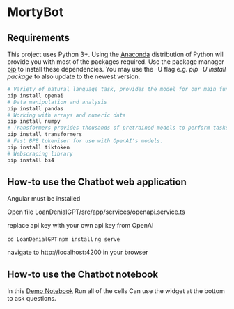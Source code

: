 # MortyBot

## Requirements

This project uses Python 3+. Using the [Anaconda](https://anaconda.org/anaconda/python) distribution of Python will provide you with most of the packages required.
Use the package manager [pip](https://pip.pypa.io/en/stable/) to install these dependencies. You may use the -U flag e.g. _pip -U install package_ to also update to the newest version.

```bash
# Variety of natural language task, provides the model for our main functionality.
pip install openai
# Data manipulation and analysis
pip install pandas
# Working with arrays and numeric data
pip install numpy
# Transformers provides thousands of pretrained models to perform tasks on different modalities such as text, vision, and audio.
pip install transformers
# Fast BPE tokeniser for use with OpenAI's models.
pip install tiktoken
# Webscraping library
pip install bs4 
```

## How-to use the Chatbot web application

Angular must be installed

Open file LoanDenialGPT/src/app/services/openapi.service.ts

replace api key with your own api key from OpenAI

`cd LoanDenialGPT`
`npm install`
`ng serve`

navigate to http://localhost:4200 in your browser

## How-to use the Chatbot notebook

In this [Demo Notebook](https://github.com/hannahawalsh/MortyBot/blob/main/question_answer_with_embeddings.ipynb)
Run all of the cells
Can use the widget at the bottom to ask questions.

